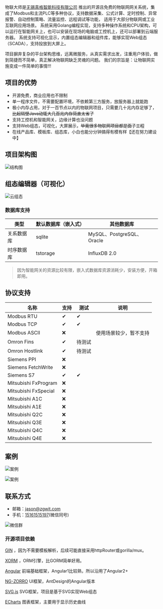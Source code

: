 物联大师是[无锡真格智能科技有限公司](https://labs.zgwit.com)
推出的开源且免费的物联网网关系统，集成了Modbus和主流PLC等多种协议，支持数据采集、公式计算、定时控制、异常报警、自动控制策略、流量监控、远程调试等功能，
适用于大部分物联网或工业互联网应用场景。
系统采用Golang编程实现，支持多种操作系统和CPU架构，可以运行在智能网关上，也可以安装在现场的电脑或工控机上，还可以部署到云端服务器。
系统支持可视化显示，内置组态编辑器和组件库，能够实现Web组态（SCADA），支持投放到大屏上。

项目摒弃复杂的平台架构思维，远离微服务，从真实需求出发，注重用户体验，做到简捷而不简单，真正解决物联网缺乏灵魂的问题。
我们的宗旨是：让物联网实施变成一件简单的事情!!!

## 项目的优势

- 开源免费，商业应用也不限制
- 单一程序文件，不需要配置环境，不依赖第三方服务，放服务器上就能跑
- 极小内存占用，对于一百节点以内的物联网项目，只需要几十兆内存足够了，~~比起隔壁Java动辄大几百兆内存简直太省了~~
- 支持工控机和智能网关，边缘计算也没问题
- 支持Web组态，可视化，大屏展示，~~毕竟很多物联网项目都是面子工程~~
- 在线产品库、模板库、组态库，小白也能分分钟搞得有模有样【还在努力建设中】


## 项目架构图

![结构图](https://iot-master.com/frame.svg)

## 组态编辑器（可视化）

![云组态](https://iot-master.com/hmi-editor.png)


### 数据库支持

| 类型    | 默认数据库（嵌入式） | 其他数据库                   |
|-------|------------|-------------------------|
| 关系数据库 | sqlite     | MySQL、PostgreSQL、Oracle |
| 时序数据库 | tstorage   | InfluxDB 2.0            |

> 因为智能网关的资源比较有限，嵌入式数据库资源消耗少，安装方便，开箱即用。

## 协议支持

| 名称                   | 支持  | 测试  | 说明          |
|----------------------|-----|-----|-------------|
| Modbus RTU           | ✔   | ✔   |             |
| Modbus TCP           | ✔   | ✔   |             |
| Modbus ASCII         | ❌   |     | 使用场景较少，暂不支持 |
| Omron Fins           | ✔   | 待测试 |             |
| Omron Hostlink       | ✔   | 待测试 |             |
| Siemens PPI          | ❌   |     |             |
| Siemens FetchWrite   | ❌   |     |             |
| Siemens S7           | ✔   | ✔   |             |
| Mitsubishi FxProgram | ❌   |     |             |
| Mitsubishi FxSpecial | ❌   |     |             |
| Mitsubishi A1C       | ❌   |     |             |
| Mitsubishi A1E       | ❌   |     |             |
| Mitsubishi Q2C       | ❌   |     |             |
| Mitsubishi Q3E       | ❌   |     |             |
| Mitsubishi Q4C       | ❌   |     |             |
| Mitsubishi Q4E       | ❌   |     |             |

## 案例

![案例](https://iot-master.com/ppt/08.jpg)

![案例](https://iot-master.com/ppt/09.jpg)

## 联系方式

- 邮箱：[jason@zgwit.com](mailto:jason@zgwit.com)
- 手机：[15161515197](tel:15161515197)(微信同号)

![微信群](https://iot-master.com/iot-master.png)


### 开源项目依赖

[GIN](https://github.com/gin-gonic/gin) ，因为不需要模板解析，后续可能直接采用httpRouter或gorilla/mux。

[XORM](https://xorm.io) ，ORM引擎，比GORM简单好用。

[Angular](https://github.com/angular/angular) 前端基础框架，Angular1比较熟，所以沿用了Angular2+

[NG-ZORRO](https://github.com/NG-ZORRO/ng-zorro-antd) UI框架，AntDesign的Angular版本

[SVG.js](https://github.com/svgdotjs/svg.js) SVG框架，项目是基于SVG实现Web组态

[ECharts](https://github.com/apache/echarts) 图表框架，主要用于显示历史曲线